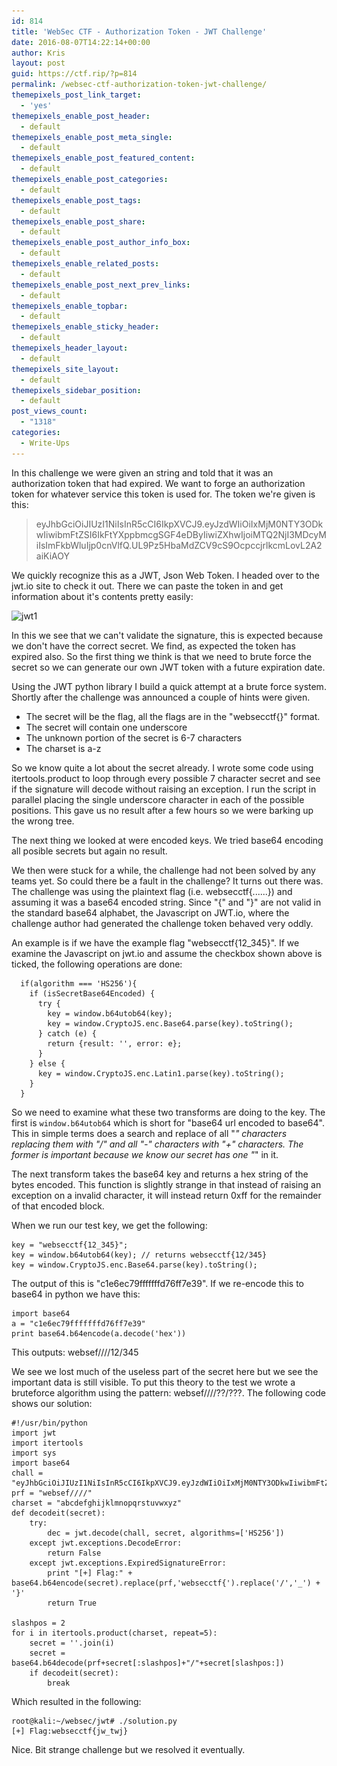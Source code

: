 ```yaml
---
id: 814
title: 'WebSec CTF - Authorization Token - JWT Challenge'
date: 2016-08-07T14:22:14+00:00
author: Kris
layout: post
guid: https://ctf.rip/?p=814
permalink: /websec-ctf-authorization-token-jwt-challenge/
themepixels_post_link_target:
  - 'yes'
themepixels_enable_post_header:
  - default
themepixels_enable_post_meta_single:
  - default
themepixels_enable_post_featured_content:
  - default
themepixels_enable_post_categories:
  - default
themepixels_enable_post_tags:
  - default
themepixels_enable_post_share:
  - default
themepixels_enable_post_author_info_box:
  - default
themepixels_enable_related_posts:
  - default
themepixels_enable_post_next_prev_links:
  - default
themepixels_enable_topbar:
  - default
themepixels_enable_sticky_header:
  - default
themepixels_header_layout:
  - default
themepixels_site_layout:
  - default
themepixels_sidebar_position:
  - default
post_views_count:
  - "1318"
categories:
  - Write-Ups
---
```

In this challenge we were given an string and told that it was an authorization token that had expired. We want to forge an authorization token for whatever service this token is used for. The token we're given is this:

> eyJhbGciOiJIUzI1NiIsInR5cCI6IkpXVCJ9.eyJzdWIiOiIxMjM0NTY3ODkwIiwibmFtZSI6IkFtYXppbmcgSGF4eDByIiwiZXhwIjoiMTQ2NjI3MDcyMiIsImFkbWluIjp0cnVlfQ.UL9Pz5HbaMdZCV9cS9OcpccjrlkcmLovL2A2aiKiAOY

We quickly recognize this as a JWT, Json Web Token. I headed over to the jwt.io site to check it out. There we can paste the token in and get information about it's contents pretty easily:

<img src="/images/2016/08/jwt1.png" alt="jwt1" width="1203" height="746" class="alignnone size-full wp-image-815" srcset="/images/2016/08/jwt1.png 1203w, /images/2016/08/jwt1-300x186.png 300w, /images/2016/08/jwt1-768x476.png 768w, /images/2016/08/jwt1-1024x635.png 1024w" sizes="(max-width: 1203px) 100vw, 1203px" />

In this we see that we can't validate the signature, this is expected because we don't have the correct secret. We find, as expected the token has expired also. So the first thing we think is that we need to brute force the secret so we can generate our own JWT token with a future expiration date. 

Using the JWT python library I build a quick attempt at a brute force system. Shortly after the challenge was announced a couple of hints were given.

  * The secret will be the flag, all the flags are in the "websecctf{<flag>}" format.
  * The secret will contain one underscore
  * The unknown portion of the secret is 6-7 characters
  * The charset is a-z

So we know quite a lot about the secret already. I wrote some code using itertools.product to loop through every possible 7 character secret and see if the signature will decode without raising an exception. I run the script in parallel placing the single underscore character in each of the possible positions. This gave us no result after a few hours so we were barking up the wrong tree.

The next thing we looked at were encoded keys. We tried base64 encoding all posible secrets but again no result. 

We then were stuck for a while, the challenge had not been solved by any teams yet. So could there be a fault in the challenge? It turns out there was. The challenge was using the plaintext flag (i.e. websecctf{......}) and assuming it was a base64 encoded string. Since "{" and "}" are not valid in the standard base64 alphabet, the Javascript on JWT.io, where the challenge author had generated the challenge token behaved very oddly.

An example is if we have the example flag "websecctf{12_345}". If we examine the Javascript on jwt.io and assume the checkbox shown above is ticked, the following operations are done:
```
  if(algorithm === 'HS256'){
    if (isSecretBase64Encoded) {
      try {
        key = window.b64utob64(key);
        key = window.CryptoJS.enc.Base64.parse(key).toString();
      } catch (e) {
        return {result: '', error: e};
      }
    } else {
      key = window.CryptoJS.enc.Latin1.parse(key).toString();
    }
  }
```

So we need to examine what these two transforms are doing to the key. The first is `window.b64utob64` which is short for "base64 url encoded to base64". This in simple terms does a search and replace of all "_" characters replacing them with "/" and all "-" characters with "+" characters. The former is important because we know our secret has one "_" in it.

The next transform takes the base64 key and returns a hex string of the bytes encoded. This function is slightly strange in that instead of raising an exception on a invalid character, it will instead return 0xff for the remainder of that encoded block.

When we run our test key, we get the following:

```
key = "websecctf{12_345}"; 
key = window.b64utob64(key); // returns websecctf{12/345}
key = window.CryptoJS.enc.Base64.parse(key).toString();
```

The output of this is "c1e6ec79fffffffd76ff7e39". If we re-encode this to base64 in python we have this: 
```
import base64
a = "c1e6ec79fffffffd76ff7e39"
print base64.b64encode(a.decode('hex'))

```
 
This outputs: websef////12/345

We see we lost much of the useless part of the secret here but we see the important data is still visible. To put this theory to the test we wrote a bruteforce algorithm using the pattern: websef////??/???. The following code shows our solution: 

```
#!/usr/bin/python
import jwt
import itertools
import sys
import base64
chall = "eyJhbGciOiJIUzI1NiIsInR5cCI6IkpXVCJ9.eyJzdWIiOiIxMjM0NTY3ODkwIiwibmFtZSI6IkFtYXppbmcgSGF4eDByIiwiZXhwIjoiMTQ2NjI3MDcyMiIsImFkbWluIjp0cnVlfQ.UL9Pz5HbaMdZCV9cS9OcpccjrlkcmLovL2A2aiKiAOY"
prf = "websef////"
charset = "abcdefghijklmnopqrstuvwxyz"
def decodeit(secret):
    try:
        dec = jwt.decode(chall, secret, algorithms=['HS256'])
    except jwt.exceptions.DecodeError:
        return False
    except jwt.exceptions.ExpiredSignatureError:
        print "[+] Flag:" + base64.b64encode(secret).replace(prf,'websecctf{').replace('/','_') + '}'
        return True
        
slashpos = 2
for i in itertools.product(charset, repeat=5):
    secret = ''.join(i)
    secret = base64.b64decode(prf+secret[:slashpos]+"/"+secret[slashpos:])
    if decodeit(secret):
        break
```
 

Which resulted in the following: 
```
root@kali:~/websec/jwt# ./solution.py
[+] Flag:websecctf{jw_twj}

```
 
Nice. Bit strange challenge but we resolved it eventually.
